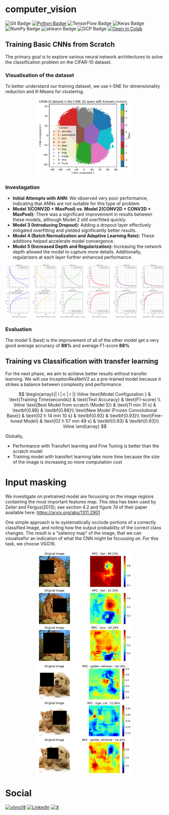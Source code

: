 # computer_vision

![Git Badge](https://img.shields.io/badge/-Git-blue?style=flat&logo=Git&logoColor=white)
[![Python Badge](https://img.shields.io/badge/-Python-blue?style=flat&logo=Python&logoColor=white)](https://www.python.org)
![TensorFlow Badge](https://img.shields.io/badge/-TensorFlow-blue?style=flat&logo=TensorFlow&logoColor=white)
![Keras Badge](https://img.shields.io/badge/-Keras-blue?style=flat&logo=Keras&logoColor=white)
![NumPy Badge](https://img.shields.io/badge/-NumPy-blue?style=flat&logo=NumPy&logoColor=white)
![sklearn Badge](https://img.shields.io/badge/-sklearn-blue?style=flat&logo=scikitlearn&logoColor=white)
![GCP Badge](https://img.shields.io/badge/-GCP-blue?style=flat&logo=googlecloud&logoColor=white)
[![Open In Colab](https://colab.research.google.com/assets/colab-badge.svg)](https://colab.research.google.com/drive/1iMdmxQdvM0hzFv-JPlq6xwjvTENsrvKi?usp=sharing)


## Training Basic CNNs from Scratch

The primary goal is to explore various neural network architectures to solve the classification problem on the CIFAR-10 dataset.

### Visualisation of the dataset

To better understand our training dataset, we use t-SNE for dimensionality reduction and K-Means for clustering.

<p align="center">
  <img src="images/visualize.png" alt="train" width="300"/>
</p>

### Investagation

- **Initial Attempts with ANN:** We observed very poor performance, indicating that ANNs are not suitable for this type of problem.
- **Model 1(CONV2D + MaxPool) vs. Model 2(CONV2D + CONV2D + MaxPool):** There was a significant improvement in results between these models, although Model 2 still overfitted quickly.
- **Model 3 (Introducing Dropout):** Adding a dropout layer effectively mitigated overfitting and yielded significantly better results.
- **Model 4 (Batch Normalization and Adaptive Learning Rate):** These additions helped accelerate model convergence.
- **Model 5 (Increased Depth and Regularization):** Increasing the network depth allowed the model to capture more details. Additionally, regularizers at each layer further enhanced performance.

<p align="center">
  <img src="images/summary_investigation_cnn.png" alt="train" width="800"/>
</p>

### Evaluation 
The model 5 (best) is the improvement of all of the other model get  a very good average accuracy of **88%** and average F1-score **88%**

## Training  vs Classification with transfer learning

For the next phase, we aim to achieve better results without transfer learning. We will use InceptionResNetV2 as a pre-trained model because it strikes a balance between complexity and performance. 

$$
\begin{array}{| l | c | r |}
  \hline
  \text{Model Configuration } & \text{Training Time(seconds)} & \text{Test Accuracy} & \text{F1-score} \\
  \hline
  \text{Best Model from scratch (Model 5)} & \text{11 min 31 s} & \textbf{0.88} & \textbf{0.88}\\
  \text{New Model (Frozen Convolutional Base)} & \text{02 h 14 min 10 s} & \textbf{0.93} & \textbf{0.93}\\
  \text{Fine-tuned Model} & \text{02 h 57 min 49 s} & \textbf{0.93} & \textbf{0.93}\\
  \hline
\end{array}
$$

Globally,
- Performance with Transfert learning and Fine Tuning is better than the scratch model
- Training model with transfert learning take more time because the size of the image is increasing so more computation cost

# Input masking

We investigate on  pretrained model are focussing on the image regions containing the most important features map.
This idea has been used by Zeiler and Fergus(2013); see section 4.2 and figure 7d of their paper available here: https://arxiv.org/abs/1311.2901

One simple approach is to systematically occlude portions of a correctly classified image, and noting how the output probability of the correct class changes. The result is a “saliency map” of the image, that we can visualisefor an indication of what the CNN might be focussing on.
For this task, we choose VGG16.

<p align="center">
  <img src="images/saliency_map.png" alt="train" width="300"/>
  <img src="images/saliency_map_dog_cat.png" alt="train" width="300"/>
</p>

# Social

[![vilmo18](https://img.shields.io/badge/GitHub-100000?style=for-the-badge&logo=github&logoColor=white)](https://github.com/Vilmo18)
[![LinkedIn](https://img.shields.io/badge/LinkedIn-0077B5?style=for-the-badge&logo=linkedin&logoColor=white)](www.linkedin.com/in/yvan-carré-8230442b1/)
[![X](https://img.shields.io/badge/X-000?style=for-the-badge&logo=x)](https://x.com/c_vilmorin)

